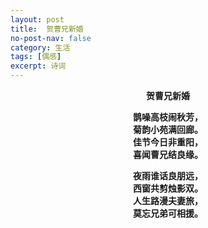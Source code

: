 ```yaml
---
layout: post
title:  贺曹兄新婚
no-post-nav: false
category: 生活
tags: [偶感]
excerpt: 诗词
---
```


**<center>贺曹兄新婚</center>**

**<center>鹊噪高枝闹秋芳，</center>**
**<center>菊韵小苑满回廊。</center>**
**<center>佳节今日非重阳，</center>**
**<center>喜闻曹兄结良缘。</center>**

**<center>夜雨谁话良朋远，</center>**
**<center>西窗共剪烛影双。</center>**
**<center>人生路漫夫妻旅，</center>**
**<center>莫忘兄弟可相援。</center>**